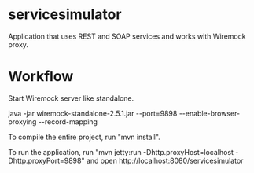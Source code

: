 servicesimulator
==============

Application that uses REST and SOAP services and works with Wiremock proxy.


Workflow
========

Start Wiremock server like standalone. 

java -jar wiremock-standalone-2.5.1.jar --port=9898 --enable-browser-proxying --record-mapping


To compile the entire project, run "mvn install".

To run the application, run "mvn jetty:run -Dhttp.proxyHost=localhost -Dhttp.proxyPort=9898" and open http://localhost:8080/servicesimulator

